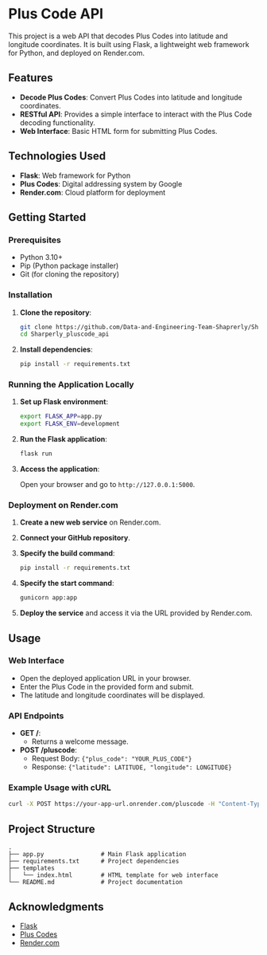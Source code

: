 # Plus Code API

This project is a web API that decodes Plus Codes into latitude and longitude coordinates. It is built using Flask, a lightweight web framework for Python, and deployed on Render.com.

## Features

- **Decode Plus Codes**: Convert Plus Codes into latitude and longitude coordinates.
- **RESTful API**: Provides a simple interface to interact with the Plus Code decoding functionality.
- **Web Interface**: Basic HTML form for submitting Plus Codes.

## Technologies Used

- **Flask**: Web framework for Python
- **Plus Codes**: Digital addressing system by Google
- **Render.com**: Cloud platform for deployment

## Getting Started

### Prerequisites

- Python 3.10+
- Pip (Python package installer)
- Git (for cloning the repository)

### Installation

1. **Clone the repository**:

    ```bash
    git clone https://github.com/Data-and-Engineering-Team-Shaprerly/Sharperly_pluscode_api.git
    cd Sharperly_pluscode_api
    ```

2. **Install dependencies**:

    ```bash
    pip install -r requirements.txt
    ```

### Running the Application Locally

1. **Set up Flask environment**:

    ```bash
    export FLASK_APP=app.py
    export FLASK_ENV=development
    ```

2. **Run the Flask application**:

    ```bash
    flask run
    ```

3. **Access the application**:

    Open your browser and go to `http://127.0.0.1:5000`.

### Deployment on Render.com

1. **Create a new web service** on Render.com.
2. **Connect your GitHub repository**.
3. **Specify the build command**:

    ```bash
    pip install -r requirements.txt
    ```

4. **Specify the start command**:

    ```bash
    gunicorn app:app
    ```

5. **Deploy the service** and access it via the URL provided by Render.com.

## Usage

### Web Interface

- Open the deployed application URL in your browser.
- Enter the Plus Code in the provided form and submit.
- The latitude and longitude coordinates will be displayed.

### API Endpoints

- **GET /**:
    - Returns a welcome message.
- **POST /pluscode**:
    - Request Body: `{"plus_code": "YOUR_PLUS_CODE"}`
    - Response: `{"latitude": LATITUDE, "longitude": LONGITUDE}`

### Example Usage with cURL

```bash
curl -X POST https://your-app-url.onrender.com/pluscode -H "Content-Type: application/json" -d '{"plus_code": "YOUR_PLUS_CODE"}'
```

## Project Structure

```
.
├── app.py                # Main Flask application
├── requirements.txt      # Project dependencies
├── templates
│   └── index.html        # HTML template for web interface
└── README.md             # Project documentation
```

## Acknowledgments

- [Flask](https://flask.palletsprojects.com/)
- [Plus Codes](https://github.com/google/open-location-code)
- [Render.com](https://render.com/)
